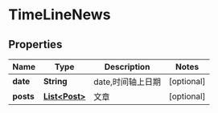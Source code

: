 
# TimeLineNews

## Properties
Name | Type | Description | Notes
------------ | ------------- | ------------- | -------------
**date** | **String** | date,时间轴上日期 |  [optional]
**posts** | [**List&lt;Post&gt;**](Post.md) | 文章 |  [optional]



